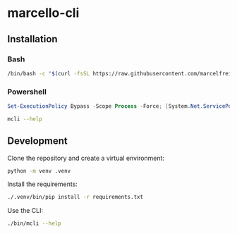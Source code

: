 # marcello-cli

## Installation

### Bash
```bash
/bin/bash -c "$(curl -fsSL https://raw.githubusercontent.com/marcelfreiberg/mcli/main/install/install.sh)"
```

### Powershell
```powershell
Set-ExecutionPolicy Bypass -Scope Process -Force; [System.Net.ServicePointManager]::SecurityProtocol = [System.Net.ServicePointManager]::SecurityProtocol -bor 3072; iex ((New-Object System.Net.WebClient).DownloadString('https://raw.githubusercontent.com/marcelfreiberg/mcli/main/install/install.ps1'))
```

```bash
mcli --help
```

## Development

Clone the repository and create a virtual environment:

```bash
python -m venv .venv
```

Install the requirements:

```bash
./.venv/bin/pip install -r requirements.txt
```

Use the CLI:

```bash
./bin/mcli --help
```